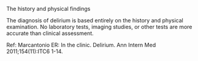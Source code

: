The history and physical findings

The diagnosis of delirium is based entirely on the history and physical examination. No laboratory tests, imaging studies, or other tests are more accurate than clinical assessment.

Ref:  Marcantonio ER: In the clinic. Delirium. Ann Intern Med 2011;154(11):ITC6 1-14.